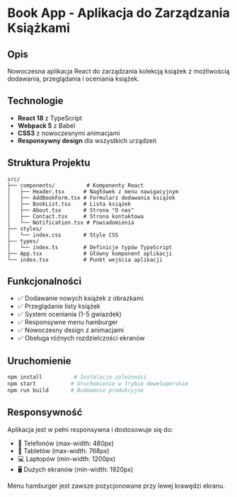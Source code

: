 # Book App - Aplikacja do Zarządzania Książkami

## Opis
Nowoczesna aplikacja React do zarządzania kolekcją książek z możliwością dodawania, przeglądania i oceniania książek.

## Technologie
- **React 18** z TypeScript
- **Webpack 5** z Babel
- **CSS3** z nowoczesnymi animacjami
- **Responsywny design** dla wszystkich urządzeń

## Struktura Projektu
```
src/
├── components/          # Komponenty React
│   ├── Header.tsx      # Nagłówek z menu nawigacyjnym
│   ├── AddBookForm.tsx # Formularz dodawania książek
│   ├── BookList.tsx    # Lista książek
│   ├── About.tsx       # Strona "O nas"
│   ├── Contact.tsx     # Strona kontaktowa
│   └── Notification.tsx # Powiadomienia
├── styles/
│   └── index.css       # Style CSS
├── types/
│   └── index.ts        # Definicje typów TypeScript
├── App.tsx             # Główny komponent aplikacji
└── index.tsx           # Punkt wejścia aplikacji
```

## Funkcjonalności
- ✅ Dodawanie nowych książek z obrazkami
- ✅ Przeglądanie listy książek
- ✅ System oceniania (1-5 gwiazdek)
- ✅ Responsywne menu hamburger
- ✅ Nowoczesny design z animacjami
- ✅ Obsługa różnych rozdzielczości ekranów

## Uruchomienie
```bash
npm install          # Instalacja zależności
npm start           # Uruchomienie w trybie deweloperskim
npm run build       # Budowanie produkcyjne
```

## Responsywność
Aplikacja jest w pełni responsywna i dostosowuje się do:
- 📱 Telefonów (max-width: 480px)
- 📱 Tabletów (max-width: 768px)
- 💻 Laptopów (min-width: 1200px)
- 🖥️ Dużych ekranów (min-width: 1920px)

Menu hamburger jest zawsze pozycjonowane przy lewej krawędzi ekranu.
